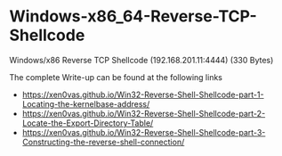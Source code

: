 # Windows-x86_64-Reverse-TCP-Shellcode
Windows/x86 Reverse TCP Shellcode (192.168.201.11:4444) (330 Bytes)

The complete Write-up can be found at the following links 

- https://xen0vas.github.io/Win32-Reverse-Shell-Shellcode-part-1-Locating-the-kernelbase-address/
- https://xen0vas.github.io/Win32-Reverse-Shell-Shellcode-part-2-Locate-the-Export-Directory-Table/
- https://xen0vas.github.io/Win32-Reverse-Shell-Shellcode-part-3-Constructing-the-reverse-shell-connection/
